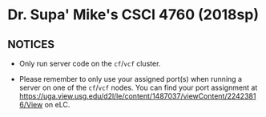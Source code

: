 # Dr. Supa' Mike's CSCI 4760 (2018sp)

## NOTICES

* Only run server code on the `cf`/`vcf` cluster.

* Please remember to only use your assigned port(s) when running a server on one
  of the `cf`/`vcf` nodes. You can find your port assignment at 
  https://uga.view.usg.edu/d2l/le/content/1487037/viewContent/22423816/View
  on eLC.

